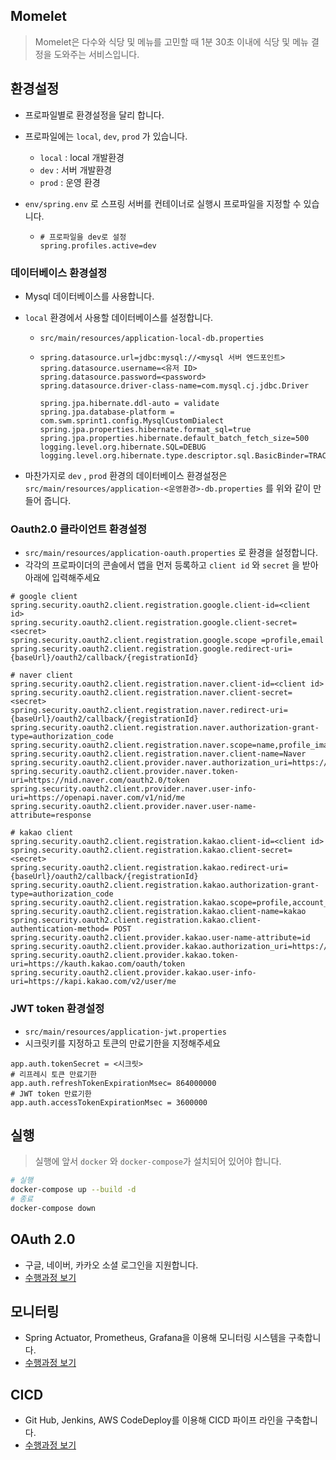 ## Momelet
>  Momelet은 다수와 식당 및 메뉴를 고민할 때 1분 30초 이내에 식당 및 메뉴 결정을 도와주는 서비스입니다.



## 환경설정

* 프로파일별로 환경설정을 달리 합니다.

* 프로파일에는 `local`, `dev`, `prod` 가 있습니다.

  * `local` : local 개발환경
  * `dev` : 서버 개발환경
  * `prod` : 운영 환경

* `env/spring.env` 로 스프링 서버를 컨테이너로 실행시 프로파일을 지정할 수 있습니다.

  * ```
    # 프로파일을 dev로 설정
    spring.profiles.active=dev
    ```



### 데이터베이스 환경설정

* Mysql 데이터베이스를 사용합니다.

* `local` 환경에서 사용할 데이터베이스를 설정합니다.

  * `src/main/resources/application-local-db.properties`

  * ```properties
    spring.datasource.url=jdbc:mysql://<mysql 서버 엔드포인트>
    spring.datasource.username=<유저 ID>
    spring.datasource.password=<password>
    spring.datasource.driver-class-name=com.mysql.cj.jdbc.Driver
    
    spring.jpa.hibernate.ddl-auto = validate
    spring.jpa.database-platform = com.swm.sprint1.config.MysqlCustomDialect
    spring.jpa.properties.hibernate.format_sql=true
    spring.jpa.properties.hibernate.default_batch_fetch_size=500
    logging.level.org.hibernate.SQL=DEBUG
    logging.level.org.hibernate.type.descriptor.sql.BasicBinder=TRACE
    ```

* 마찬가지로 `dev` , `prod` 환경의 데이터베이스 환경설정은 `src/main/resources/application-<운영환경>-db.properties` 를 위와 같이 만들어 줍니다.



### Oauth2.0 클라이언트 환경설정

* `src/main/resources/application-oauth.properties` 로 환경을 설정합니다.
* 각각의 프로파이더의 콘솔에서 앱을 먼저 등록하고 `client id` 와 `secret` 을 받아 아래에 입력해주세요

```properties
# google client
spring.security.oauth2.client.registration.google.client-id=<client id>
spring.security.oauth2.client.registration.google.client-secret=<secret>
spring.security.oauth2.client.registration.google.scope =profile,email
spring.security.oauth2.client.registration.google.redirect-uri={baseUrl}/oauth2/callback/{registrationId}

# naver client
spring.security.oauth2.client.registration.naver.client-id=<client id>
spring.security.oauth2.client.registration.naver.client-secret=<secret>
spring.security.oauth2.client.registration.naver.redirect-uri={baseUrl}/oauth2/callback/{registrationId}
spring.security.oauth2.client.registration.naver.authorization-grant-type=authorization_code
spring.security.oauth2.client.registration.naver.scope=name,profile_image
spring.security.oauth2.client.registration.naver.client-name=Naver
spring.security.oauth2.client.provider.naver.authorization_uri=https://nid.naver.com/oauth2.0/authorize
spring.security.oauth2.client.provider.naver.token-uri=https://nid.naver.com/oauth2.0/token
spring.security.oauth2.client.provider.naver.user-info-uri=https://openapi.naver.com/v1/nid/me
spring.security.oauth2.client.provider.naver.user-name-attribute=response

# kakao client
spring.security.oauth2.client.registration.kakao.client-id=<client id>
spring.security.oauth2.client.registration.kakao.client-secret=<secret>
spring.security.oauth2.client.registration.kakao.redirect-uri={baseUrl}/oauth2/callback/{registrationId}
spring.security.oauth2.client.registration.kakao.authorization-grant-type=authorization_code
spring.security.oauth2.client.registration.kakao.scope=profile,account_email
spring.security.oauth2.client.registration.kakao.client-name=kakao
spring.security.oauth2.client.registration.kakao.client-authentication-method= POST
spring.security.oauth2.client.provider.kakao.user-name-attribute=id
spring.security.oauth2.client.provider.kakao.authorization_uri=https://kauth.kakao.com/oauth/authorize
spring.security.oauth2.client.provider.kakao.token-uri=https://kauth.kakao.com/oauth/token
spring.security.oauth2.client.provider.kakao.user-info-uri=https://kapi.kakao.com/v2/user/me
```

### JWT token 환경설정

* `src/main/resources/application-jwt.properties`
* 시크릿키를 지정하고 토큰의 만료기한을 지정해주세요

```properties
app.auth.tokenSecret = <시크릿>
# 리프레시 토큰 만료기한
app.auth.refreshTokenExpirationMsec= 864000000
# JWT token 만료기한
app.auth.accessTokenExpirationMsec = 3600000
```



## 실행

>  실행에 앞서 `docker` 와 `docker-compose`가 설치되어 있어야 합니다.

```bash
# 실행
docker-compose up --build -d
# 종료
docker-compose down
```



## OAuth 2.0

* 구글, 네이버, 카카오 소셜 로그인을 지원합니다.
* [수행과정 보기](https://github.com/raiders032/md/blob/master/Spring/security/Social-login/social-login.md)



## 모니터링

* Spring Actuator, Prometheus, Grafana을 이용해 모니터링 시스템을 구축합니다.
* [수행과정 보기](https://github.com/raiders032/md/blob/master/Spring/actuator/actuator.md)



## CICD

* Git Hub, Jenkins, AWS CodeDeploy를 이용해 CICD 파이프 라인을 구축합니다. 
* [수행과정 보기](https://github.com/raiders032/md/blob/master/CICD/Jenkins/Jenkins.md)